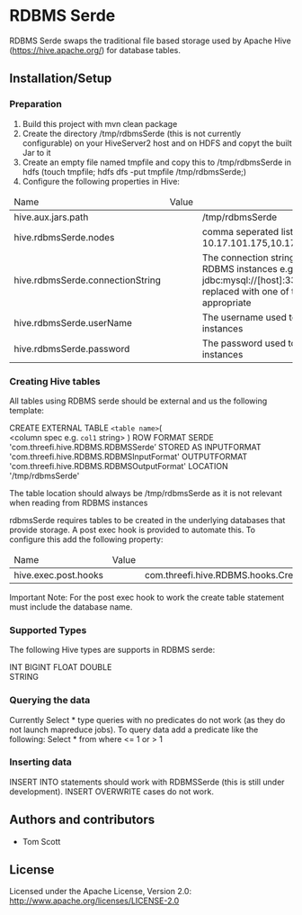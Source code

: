 RDBMS Serde 
======

RDBMS Serde swaps the traditional file based storage used by Apache Hive (https://hive.apache.org/) for database tables.  

## Installation/Setup

### Preparation
1. Build this project with mvn clean package
2. Create the directory /tmp/rdbmsSerde (this is not currently configurable) on your HiveServer2 host and on HDFS and copyt the built Jar to it
3. Create an empty file named tmpfile and copy this to /tmp/rdbmsSerde in hdfs (touch tmpfile; hdfs dfs -put tmpfile /tmp/rdbmsSerde;)
4. Configure the following properties in Hive:
<table>
<thead>
<td>Name</td><td>Value</td>
</thead>
<tr>
<td>hive.aux.jars.path<td><td>/tmp/rdbmsSerde</td>
</tr>
<tr>
<td>hive.rdbmsSerde.nodes<td><td>comma seperated list of rdbms nodes (e.g. 10.17.101.175,10.17.101.176,10.17.101.177)</td>
</tr>
<tr>
<td>hive.rdbmsSerde.connectionString<td><td>The connection string used to connect to the RDBMS instances e.g. jdbc:mysql://[host]:3306/rdbmsSerde. [host] is replaced with one of the hosts above as appropriate</td>
</tr>
<tr>
<td>hive.rdbmsSerde.userName<td><td>The username used to connect to the RDBMS instances</td>
</tr>
<tr>
<td>hive.rdbmsSerde.password<td><td>The password used to connect to the RDBMS instances</td>
</tr>
</table>

### Creating Hive tables

All tables using RDBMS serde should be external and us the following template:

CREATE EXTERNAL TABLE `<table name>`(  
    <column spec e.g. `col1` string>  )
ROW FORMAT SERDE
   'com.threefi.hive.RDBMS.RDBMSSerde’
STORED AS INPUTFORMAT
   'com.threefi.hive.RDBMS.RDBMSInputFormat'
OUTPUTFORMAT
   'com.threefi.hive.RDBMS.RDBMSOutputFormat'
LOCATION
   '/tmp/rdbmsSerde'

The table location should always be /tmp/rdbmsSerde as it is not relevant when reading from RDBMS instances

rdbmsSerde requires tables to be created in the underlying databases that provide storage. A post exec hook is provided to automate this. To configure this add the following property:

<table>
<thead>
<td>Name</td><td>Value</td>
</thead>
<tr>
<td>hive.exec.post.hooks<td><td>com.threefi.hive.RDBMS.hooks.CreateTableHook</td>
</tr>
</table>

Important Note: For the post exec hook to work the create table statement must include the database name.

### Supported Types

The following Hive types are supports in RDBMS serde:

INT
BIGINT
FLOAT
DOUBLE  
STRING

### Querying the data

Currently Select * type queries with no predicates do not work (as they do not launch mapreduce jobs). To query data add a predicate like the following:
Select * from <table name> where <column name> <= 1 or <column name> > 1

### Inserting data

INSERT INTO statements should work with RDBMSSerde (this is still under development). INSERT OVERWRITE cases do not work.

## Authors and contributors

* Tom Scott

## License

Licensed under the Apache License, Version 2.0: http://www.apache.org/licenses/LICENSE-2.0
